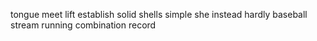 tongue meet lift establish solid shells simple she instead hardly baseball stream running combination record